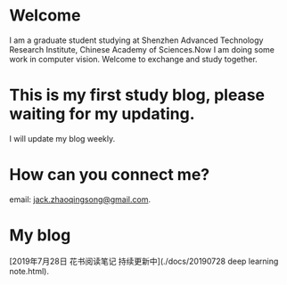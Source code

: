 # Welcome
I am a graduate student studying at Shenzhen Advanced Technology Research Institute, Chinese Academy of Sciences.Now I am doing some work in computer vision. Welcome to exchange and study together.

# This is my first study blog, please waiting for my updating. 
I will update my blog weekly.

# How can you connect me?
email: <jack.zhaoqingsong@gmail.com>.

# My blog
[2019年7月28日 花书阅读笔记 持续更新中](./docs/20190728 deep learning note.html).

